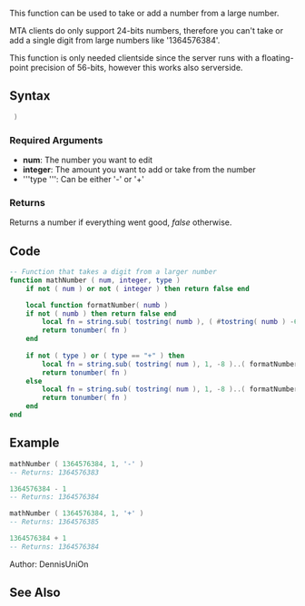 This function can be used to take or add a number from a large number.

MTA clients do only support 24-bits numbers, therefore you can't take or add a single digit from large numbers like '1364576384'.

This function is only needed clientside since the server runs with a floating-point precision of 56-bits, however this works also serverside.

Syntax
------

``` lua
 )
```

### Required Arguments

-   **num**: The number you want to edit
-   **integer**: The amount you want to add or take from the number
-   '''type ''': Can be either '-' or '+'

### Returns

Returns a number if everything went good, *false* otherwise.

Code
----

``` lua
-- Function that takes a digit from a larger number
function mathNumber ( num, integer, type )
    if not ( num ) or not ( integer ) then return false end

    local function formatNumber( numb )
    if not ( numb ) then return false end
        local fn = string.sub( tostring( numb ), ( #tostring( numb ) -6 ) )
        return tonumber( fn )
    end
    
    if not ( type ) or ( type == "+" ) then
        local fn = string.sub( tostring( num ), 1, -8 )..( formatNumber ( num ) ) + integer
        return tonumber( fn )
    else
        local fn = string.sub( tostring( num ), 1, -8 )..( formatNumber ( num ) ) - integer
        return tonumber( fn )
    end
end
```

Example
-------

``` lua
mathNumber ( 1364576384, 1, '-' )
-- Returns: 1364576383

1364576384 - 1
-- Returns: 1364576384

mathNumber ( 1364576384, 1, '+' )
-- Returns: 1364576385

1364576384 + 1
-- Returns: 1364576384
```

Author: DennisUniOn

See Also
--------
